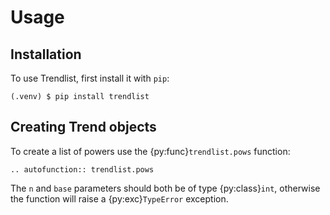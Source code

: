 # Usage

## Installation

To use Trendlist, first install it with `pip`:

```console
(.venv) $ pip install trendlist
```

## Creating Trend objects

To create a list of powers
use the {py:func}`trendlist.pows` function:

```{eval-rst}
.. autofunction:: trendlist.pows
```
The `n` and `base` parameters should both be of type {py:class}`int`,
otherwise the function will raise a {py:exc}`TypeError` exception.
